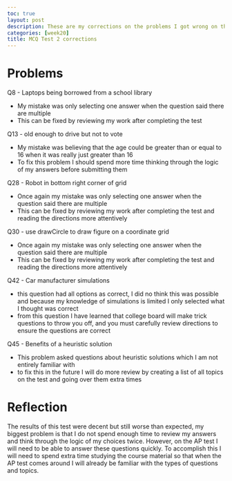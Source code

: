 ```yaml
---
toc: true
layout: post
description: These are my corrections on the problems I got wrong on the recent MCQ test from college board that I took
categories: [week20]
title: MCQ Test 2 corrections
---
```


# Problems

Q8 - Laptops being borrowed from a school library
  - My mistake was only selecting one answer when the question said there are multiple
  - This can be fixed by reviewing my work after completing the test

Q13 - old enough to drive but not to vote
  - My mistake was believing that the age could be greater than or equal to 16 when it was really just greater than 16
  - To fix this problem I should spend more time thinking through the logic of my answers before submitting them
  
Q28 - Robot in bottom right corner of grid
  - Once again my mistake was only selecting one answer when the question said there are multiple
  - This can be fixed by reviewing my work after completing the test and reading the directions more attentively

Q30 - use drawCircle to draw figure on a coordinate grid
  - Once again my mistake was only selecting one answer when the question said there are multiple
  - This can be fixed by reviewing my work after completing the test and reading the directions more attentively

Q42 - Car manufacturer simulations
  - this question had all options as correct, I did no think this was possible and because my knowledge of simulations is limited I only selected what I thought was correct
  - from this question I have learned that college board will make trick questions to throw you off, and you must carefully review directions to ensure the questions are correct

Q45 - Benefits of a heuristic solution
  - This problem asked questions about heuristic solutions which I am not entirely familiar with
  - to fix this in the future I will do more review by creating a list of all topics on the test and going over them extra times

# Reflection

The results of this test were decent but still worse than expected, my biggest problem is that I do not spend enough time to review my answers and think through the logic of my choices twice. However, on the AP test I will need to be able to answer these questions quickly. To accomplish this I will need to spend extra time studying the course material so that when the AP test comes around I will already be familiar with the types of questions and topics.